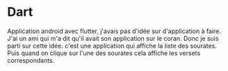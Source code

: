 # Dart
Application android avec flutter, j'avais pas d'idée sur d'application à faire.
J'ai un ami qui m'a dit qu'il avait son application sur le coran. Donc je suis parti sur cette idée.
c'est une application qui affiche la liste des sourates. Puis quand on clique sur l'une des sourates cela affiche les versets correspondants.
